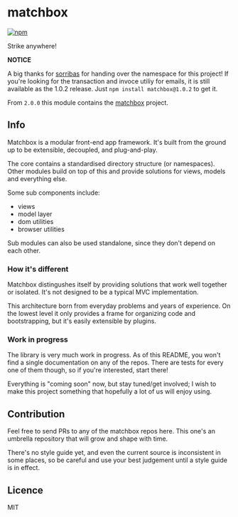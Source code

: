 matchbox
========

[![npm](https://img.shields.io/npm/v/matchbox.svg)](https://www.npmjs.com/package/matchbox)

Strike anywhere!

**NOTICE**

A big thanks for [sorribas](https://github.com/sorribas) for handing over the namespace for this project!
If you're looking for the transaction and invoce utiliy for emails, 
it is still available as the 1.0.2 release. Just `npm install matchbox@1.0.2` to get it.

From `2.0.0` this module contains the [matchbox](https://github.com/matchboxjs) project.

## Info

Matchbox is a modular front-end app framework.
It's built from the ground up to be extensible, decoupled, and plug-and-play.

The core contains a standardised directory structure (or namespaces).
Other modules build on top of this and provide solutions for views, models and everything else.

Some sub components include:

 - views
 - model layer
 - dom utilities
 - browser utilities

Sub modules can also be used standalone, since they don't depend on each other.

### How it's different

Matchbox distingushes itself by providing solutions that work well together or isolated.
It's not designed to be a typical MVC implementation.

This architecture born from everyday problems and years of experience.
On the lowest level it only provides a frame for organizing code and bootstrapping, 
but it's easily extensible by plugins.

### Work in progress

The library is very much work in progress. As of this README, you won't find a single documentation on any of the repos.
There are tests for every one of them though, so if you're interested, start there!

Everything is "coming soon" now, but stay tuned/get involved; 
I wish to make this project something that hopefully a lot of us will enjoy using.

## Contribution

Feel free to send PRs to any of the matchbox repos here. 
This one's an umbrella repository that will grow and shape with time.

There's no style guide yet, and even the current source is inconsistent in some places, so be careful and use your best judgement until a style guide is in effect.

## Licence

MIT

